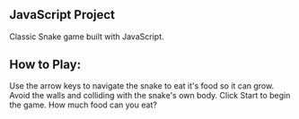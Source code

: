 # <Classic Snake Game>

## JavaScript Project

Classic Snake game built with JavaScript.

## How to Play:

Use the arrow keys to navigate the snake to eat it's food so it can grow.
Avoid the walls and colliding with the snake's own body.
Click Start to begin the game.
How much food can you eat?
